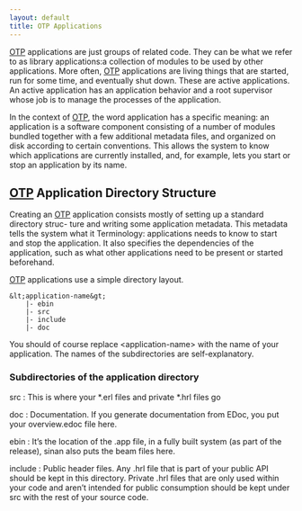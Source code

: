 ```yaml
---
layout: default
title: OTP Applications
---
```


[OTP](OTP.html) applications are just groups of related code. They can
be what we refer to as library applications:a collection of modules to
be used by other applications. More often, [OTP](OTP.html)
applications are living things that are started, run for some time,
and eventually shut down. These are active applications. An active
application has an application behavior and a root supervisor whose
job is to manage the processes of the application.

In the context of [OTP](OTP.html), the word application has a specific
meaning: an application is a software component consisting of a number
of modules bundled together with a few additional metadata files, and
organized on disk according to certain conventions. This allows the
system to know which applications are currently installed, and, for
example, lets you start or stop an application by its name.

[OTP](OTP.html) Application Directory Structure
-----------------------------------------------

Creating an [OTP](OTP.html) application consists mostly of setting up
a standard directory struc- ture and writing some application
metadata. This metadata tells the system what it Terminology:
applications needs to know to start and stop the application. It also
specifies the dependencies of the application, such as what other
applications need to be present or started beforehand.

[OTP](OTP.html) applications use a simple directory layout.

    &lt;application-name&gt;
        |- ebin
        |- src
        |- include
        |- doc

You should of course replace &lt;application-name&gt; with the name of your
application. The names of the subdirectories are self-explanatory.

### Subdirectories of the application directory

src
: This is where your *.erl files and private *.hrl files go

doc
: Documentation. If you generate documentation from EDoc, you put
  your overview.edoc file here.

ebin
: It’s the location of the .app file, in a fully built system
  (as part of the release), sinan also puts the beam files here.

include
: Public header files. Any .hrl file that is part of your
  public API should be kept in this directory. Private .hrl files that
  are only used within your code and aren’t intended for public
  consumption should be kept under src with the rest of your source
  code.

